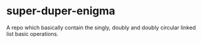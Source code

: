 # super-duper-enigma
A repo which basically contain the singly, doubly and doubly circular linked list basic operations.
